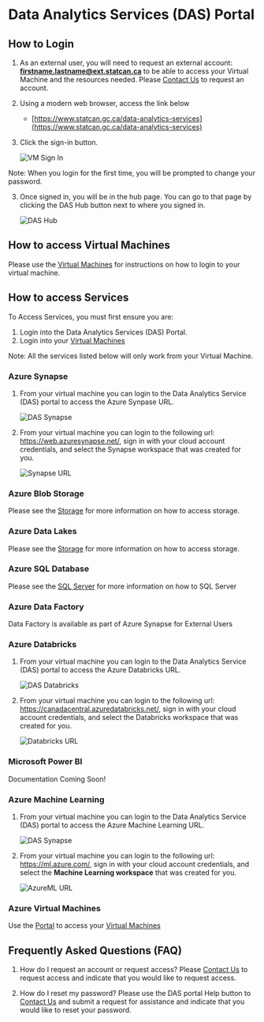 # Data Analytics Services (DAS) Portal
## How to Login   
1. As an external user, you will need to request an external account: **firstname.lastname@ext.statcan.ca** to be able to access your Virtual Machine and the resources needed.
Please [Contact Us](ContactUs.md) to request an account.

2. Using a modern web browser, access the link below
    - [https://www.statcan.gc.ca/data-analytics-services](https://www.statcan.gc.ca/data-analytics-services)

3. Click the sign-in button.   

    ![VM Sign In](images/DASSignIn.png)

Note: When you login for the first time, you will be prompted to change your password.

3. Once signed in, you will be in the hub page. You can go to that page by clicking the DAS Hub button next to where you signed in.   

    ![DAS Hub](images/HubPage.png)

## How to access Virtual Machines
Please use the [Virtual Machines](ExtVirtualMachines.md) for instructions on how to login to your virtual machine.

## How to access Services
To Access Services, you must first ensure you are:

1. Login into the Data Analytics Services (DAS) Portal.
2. Login into your [Virtual Machines](ExtVirtualMachines.md)

Note: All the services listed below will only work from your Virtual Machine.

### Azure Synapse
1. From your virtual machine you can login to the Data Analytics Service (DAS) portal to access the Azure Synpase URL.

   ![DAS Synapse](images/DASPortalSynapse.png)

2. From your virtual machine you can login to the following url: https://web.azuresynapse.net/, sign in with your cloud account credentials, and select the Synapse workspace that was created for you.  
 
   ![Synapse URL](images/SynapseSelect.png)


### Azure Blob Storage
Please see the [Storage](ExtStorage.md) for more information on how to access storage.

### Azure Data Lakes
Please see the [Storage](ExtStorage.md) for more information on how to access storage.

### Azure SQL Database
Please see the [SQL Server](SQLServer.md) for more information on how to SQL Server

### Azure Data Factory
Data Factory is available as part of Azure Synapse for External Users

### Azure Databricks
1. From your virtual machine you can login to the Data Analytics Service (DAS) portal to access the Azure Databricks URL.

   ![DAS Databricks](images/DASPortalDatabricks.png)
   
2. From your virtual machine you can login to the following url: https://canadacentral.azuredatabricks.net/, sign in with your cloud account credentials, and select the Databricks workspace that was created for you.  

    ![Databricks URL](images/DatabricksSelect.png)


### Microsoft Power BI
Documentation Coming Soon!
 
### Azure Machine Learning
1. From your virtual machine you can login to the Data Analytics Service (DAS) portal to access the Azure Machine Learning URL.

   ![DAS Synapse](images/DASPortalAML.png)
   
2. From your virtual machine you can login to the following url: https://ml.azure.com/, sign in with your cloud account credentials, and select the **Machine Learning workspace** that was created for you.  

    ![AzureML URL](images/AzureMlURL.PNG)


### Azure Virtual Machines
Use the [Portal](ExtLogin.md) to access your [Virtual Machines](ExtVirtualMachines.md)

## Frequently Asked Questions (FAQ)
1. How do I request an account or request access?
    Please [Contact Us](ContactUs.md) to request access and indicate that you would like to request access.

2. How do I reset my password?
    Please use the DAS portal Help button to [Contact Us](ContactUs.md) and submit a request for assistance and indicate that you would like to reset your password.
       
<!-- 2. Once signed in, you will be in the hub page. You can go to that page by selecting the arrow next to the user name and select Das Hub as shown here.   

    ![DAS Hub](images/HubPage.png)     

3. You will see at the bottom of the hub page the Virtual Machine that you can access.
From the portal, you will be able to either
    -Start the VM
    -Stop the VM
    -Connect to the VM

    ![DAS Hub](images/StartStopVM.png)     

4. You will need to start your virtual machine and wait for your virtual machines to be in the "running" state. This can take a few minutes. (add image of running start and start button)
5. To connect to the VM, you will need to hit te Browser connect button. This will open a new page where you will be prompted to sign in using your credential provided to you by StatCan. Once launched, click the **Login** button.

    ![DAS Hub](images/BrowserConnect.png) 
    
Best Practices
1. You can stop  your virtual machine when not in use. All virtual machines are turned off every evening at 7 PM EST.
2. Do not share your password with others.


Frequently Asked Quesitons (FAQ)
1. I have forgotten my ext.statcan.ca password?
    Please use the DAS portal Help button to submit a request for assitance (add image)
2. I have forgotten my virtual machines username and password?
    Please use the DAS portal Help button to submit a request for assitance (add image)
 -->

